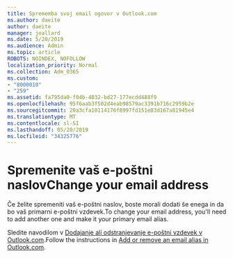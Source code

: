 ```yaml
---
title: Sprememba svoj email ogovor v Outlook.com
ms.author: daeite
author: daeite
manager: joallard
ms.date: 5/20/2019
ms.audience: Admin
ms.topic: article
ROBOTS: NOINDEX, NOFOLLOW
localization_priority: Normal
ms.collection: Adm_O365
ms.custom:
- "8000010"
- "259"
ms.assetid: fa795da0-f04b-4032-bd27-177ecdd488f9
ms.openlocfilehash: 95f6aab3f502d4eab98579ac3391b716c2959b2e
ms.sourcegitcommit: 20a3cfa10114176f8997fd151e83d167a81945e4
ms.translationtype: MT
ms.contentlocale: sl-SI
ms.lasthandoff: 05/20/2019
ms.locfileid: "34325776"
---
```

# <a name="change-your-email-address"></a><span data-ttu-id="a0cc9-102">Spremenite vaš e-poštni naslov</span><span class="sxs-lookup"><span data-stu-id="a0cc9-102">Change your email address</span></span>

<span data-ttu-id="a0cc9-103">Če želite spremeniti vaš e-poštni naslov, boste morali dodati še enega in da bo vaš primarni e-poštni vzdevek.</span><span class="sxs-lookup"><span data-stu-id="a0cc9-103">To change your email address, you'll need to add another one and make it your primary email alias.</span></span>
  
<span data-ttu-id="a0cc9-104">Sledite navodilom v [Dodajanje ali odstranjevanje e-poštni vzdevek v Outlook.com](https://go.microsoft.com/fwlink/p/?linkid=873115).</span><span class="sxs-lookup"><span data-stu-id="a0cc9-104">Follow the instructions in [Add or remove an email alias in Outlook.com](https://go.microsoft.com/fwlink/p/?linkid=873115).</span></span>